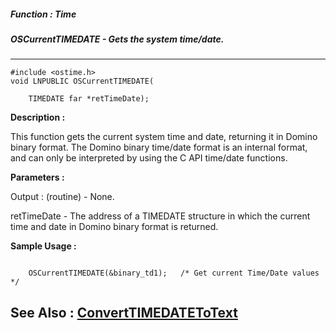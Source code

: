 ##### Function : Time
##### OSCurrentTIMEDATE - Gets the system time/date.
---
```
#include <ostime.h>
void LNPUBLIC OSCurrentTIMEDATE(

	TIMEDATE far *retTimeDate);
```
**Description :**

This function gets the current system time and date, returning it in Domino 
binary format.  The Domino binary time/date format is an internal format, and 
can only be interpreted by using the C API time/date functions.

**Parameters :**

Output :
(routine)  -  None.


retTimeDate  -  The address of a TIMEDATE structure in which the current time and date in Domino binary format is returned.


**Sample Usage :**
```

    OSCurrentTIMEDATE(&binary_td1);   /* Get current Time/Date values */

```
**See Also :**
[ConvertTIMEDATEToText](/domino-c-api-docs/reference/Func/ConvertTIMEDATEToText)
---
